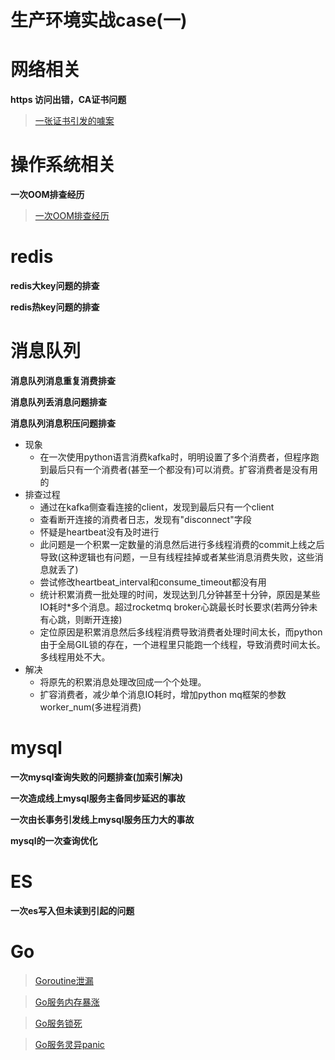 # 生产环境实战case(一)

# 网络相关
**https 访问出错，CA证书问题**
> [一张证书引发的噱案](https://mp.weixin.qq.com/s/WLc8mt964XmHK34XkuN1Ng)

# 操作系统相关
**一次OOM排查经历**
> [一次OOM排查经历](docs/%E4%B8%80%E6%AC%A1OOM%E6%8E%92%E6%9F%A5%E7%BB%8F%E5%8E%86.md)


# redis
**redis大key问题的排查**

**redis热key问题的排查**

# 消息队列
**消息队列消息重复消费排查**

**消息队列丢消息问题排查**

**消息队列消息积压问题排查**
-  现象
    - 在一次使用python语言消费kafka时，明明设置了多个消费者，但程序跑到最后只有一个消费者(甚至一个都没有)可以消费。扩容消费者是没有用的
- 排查过程
    - 通过在kafka侧查看连接的client，发现到最后只有一个client
    - 查看断开连接的消费者日志，发现有"disconnect"字段
    - 怀疑是heartbeat没有及时进行
    - 此问题是一个积累一定数量的消息然后进行多线程消费的commit上线之后导致(这种逻辑也有问题，一旦有线程挂掉或者某些消息消费失败，这些消息就丢了)
    - 尝试修改heartbeat_interval和consume_timeout都没有用
    - 统计积累消费一批处理的时间，发现达到几分钟甚至十分钟，原因是某些IO耗时*多个消息。超过rocketmq broker心跳最长时长要求(若两分钟未有心跳，则断开连接)
    - 定位原因是积累消息然后多线程消费导致消费者处理时间太长，而python由于全局GIL锁的存在，一个进程里只能跑一个线程，导致消费时间太长。多线程用处不大。
- 解决
    - 将原先的积累消息处理改回成一个个处理。
    - 扩容消费者，减少单个消息IO耗时，增加python mq框架的参数worker_num(多进程消费)

# mysql
**一次mysql查询失败的问题排查(加索引解决)**

**一次造成线上mysql服务主备同步延迟的事故**

**一次由长事务引发线上mysql服务压力大的事故**

**mysql的一次查询优化**


# ES
**一次es写入但未读到引起的问题**

# Go
> [Goroutine泄漏](https://mp.weixin.qq.com/s/vawFvXcSRFjgNxDk2NFfvg)

> [Go服务内存暴涨](https://mp.weixin.qq.com/s/U-xUtzD_iObqSn3WFwRLbg)

> [Go服务锁死](https://mp.weixin.qq.com/s/v7B2TQDQ5zDcE2qHeao1gA)

> [Go服务灵异panic](https://mp.weixin.qq.com/s/wmdmYDenmOY2un6ymlO6SA)